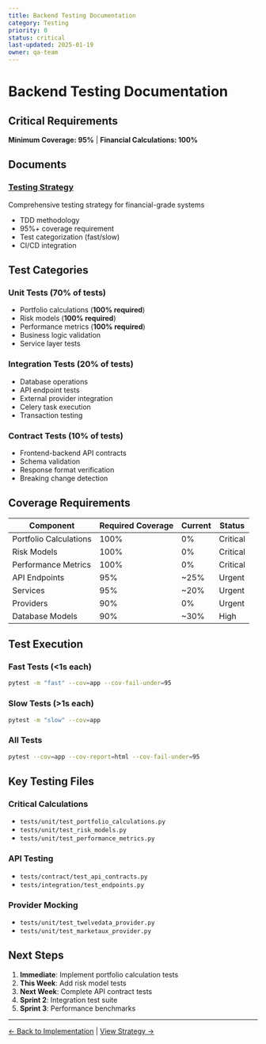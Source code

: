 ```yaml
---
title: Backend Testing Documentation
category: Testing
priority: 0
status: critical
last-updated: 2025-01-19
owner: qa-team
---
```


# Backend Testing Documentation

##  Critical Requirements

**Minimum Coverage: 95%** | **Financial Calculations: 100%**

## Documents

###  [Testing Strategy](TESTING_STRATEGY.md)
Comprehensive testing strategy for financial-grade systems
- TDD methodology
- 95%+ coverage requirement
- Test categorization (fast/slow)
- CI/CD integration

## Test Categories

### Unit Tests (70% of tests)
- Portfolio calculations (**100% required**)
- Risk models (**100% required**)
- Performance metrics (**100% required**)
- Business logic validation
- Service layer tests

### Integration Tests (20% of tests)
- Database operations
- API endpoint tests
- External provider integration
- Celery task execution
- Transaction testing

### Contract Tests (10% of tests)
- Frontend-backend API contracts
- Schema validation
- Response format verification
- Breaking change detection

## Coverage Requirements

| Component | Required Coverage | Current | Status |
|-----------|------------------|---------|--------|
| Portfolio Calculations | 100% | 0% |  Critical |
| Risk Models | 100% | 0% |  Critical |
| Performance Metrics | 100% | 0% |  Critical |
| API Endpoints | 95% | ~25% |  Urgent |
| Services | 95% | ~20% |  Urgent |
| Providers | 90% | 0% |  Urgent |
| Database Models | 90% | ~30% |  High |

## Test Execution

### Fast Tests (<1s each)
```bash
pytest -m "fast" --cov=app --cov-fail-under=95
```

### Slow Tests (>1s each)
```bash
pytest -m "slow" --cov=app
```

### All Tests
```bash
pytest --cov=app --cov-report=html --cov-fail-under=95
```

## Key Testing Files

### Critical Calculations
- `tests/unit/test_portfolio_calculations.py`
- `tests/unit/test_risk_models.py`
- `tests/unit/test_performance_metrics.py`

### API Testing
- `tests/contract/test_api_contracts.py`
- `tests/integration/test_endpoints.py`

### Provider Mocking
- `tests/unit/test_twelvedata_provider.py`
- `tests/unit/test_marketaux_provider.py`

## Next Steps

1. **Immediate**: Implement portfolio calculation tests
2. **This Week**: Add risk model tests
3. **Next Week**: Complete API contract tests
4. **Sprint 2**: Integration test suite
5. **Sprint 3**: Performance benchmarks

---
[← Back to Implementation](../../README.md) | [View Strategy →](TESTING_STRATEGY.md)